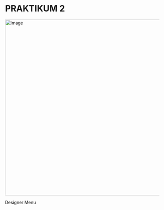 <h1> PRAKTIKUM 2 </h1>
<img width="572" alt="image" src="https://github.com/yurisaprilian/praktik-1/assets/160213851/bae2851d-8ddd-4bcf-a78e-6018602e572c">

Designer Menu 
